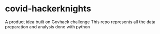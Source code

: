 # covid-hackerknights
A product idea built on Govhack challenge
This repo represents all the data preparation and analysis done with python
